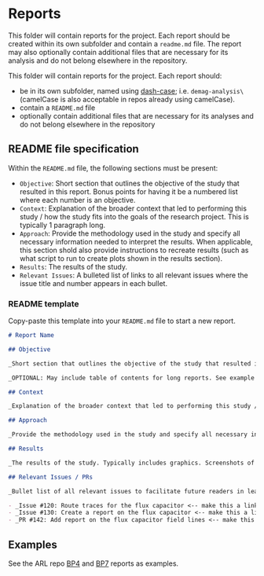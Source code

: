 # Reports

This folder will contain reports for the project. Each report should be created within its own subfolder and contain a `readme.md` file. The report may also optionally contain additional files that are necessary for its analysis and do not belong elsewhere in the repository.

This folder will contain reports for the project. Each report should:
- be in its own subfolder, named using [dash-case](https://github.com/Severson-Group/KnowledgeBase/blob/main/CONTRIBUTING.md#file-naming); i.e. `demag-analysis\` (camelCase is also acceptable in repos already using camelCase).
- contain a `README.md` file
- optionally contain additional files that are necessary for its analyses and do not belong elsewhere in the repository

## README file specification

Within the `README.md` file, the following sections must be present:
- `Objective`: Short section that outlines the objective of the study that resulted in this report. Bonus points for having it be a numbered list where each number is an objective.
- `Context`: Explanation of the broader context that led to performing this study / how the study fits into the goals of the research project. This is typically 1 paragraph long.
- `Approach`: Provide the methodology used in the study and specify all necessary information needed to interpret the results. When applicable, this section shold also provide instructions to recreate results (such as what script to run to create plots shown in the results section).
- `Results`: The results of the study.
- `Relevant Issues`: A bulleted list of links to all relevant issues where the issue title and number appears in each bullet.

### README template

Copy-paste this template into your `README.md` file to start a new report.

```markdown
# Report Name

## Objective

_Short section that outlines the objective of the study that resulted in this report. Bonus points for having it be a numbered list where each number is an objective._

_OPTIONAL: May include table of contents for long reports. See example [here](https://github.com/Severson-Group/KnowledgeBase/blob/main/CONTRIBUTING.md#article-template)._

## Context

_Explanation of the broader context that led to performing this study / how the study fits into the goals of the research project. This is typically 1 paragraph long._

## Approach

_Provide the methodology used in the study and specify all necessary information needed to interpret the results. When applicable, this section shold also provide instructions to recreate results (such as what script to run to create plots shown in the results section). May consist of subsections. When many subsections are used, please number them._

## Results

_The results of the study. Typically includes graphics. Screenshots of slides are welcome, but watch the file size (keep it below 0.5 MB). Large files should be stored separately, in a Google Shared Drive folder. The best practice is to have a Reports within the project's Shared Google Drive, which consists of subfolders of the same name as each report. This folder should have a README Google Doc that links back to this report. After the report is merged, restrict user access to the folder to view only to prevent accidental changes. May consist of subsections. When many subsections are used, please number them. Writers are encouraged to conclude with a key takeaways section that has a short bullet list of the most important findings._ 

## Relevant Issues / PRs

_Bullet list of all relevant issues to facilitate future readers in learning more about the material of the report._

- _Issue #120: Route traces for the flux capacitor <-- make this a link to the relevant issue_
- _Issue #130: Create a report on the flux capacitor <-- make this a link to the relevant issue_
- _PR #142: Add report on the flux capacitor field lines <-- make this a link to the relevant PR_
```

## Examples
See the ARL repo [BP4](https://github.com/Severson-Group/ARL-eturbo/tree/main/BP4/Control/Reports) and [BP7](https://github.com/Severson-Group/ARL-eturbo/tree/main/BP7/Reports) reports as examples. 
